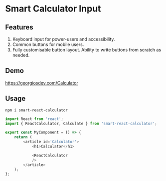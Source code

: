 # Smart Calculator Input

## Features
1. Keyboard input for power-users and accessibility.
2. Common buttons for mobile users.
3. Fully customisable button layout. Ability to write buttons from scratch as needed.

## Demo
https://georgiosdev.com/Calculator

## Usage
```npm i smart-react-calculator```

```javascript
import React from 'react';
import { ReactCalculator, Calculate } from 'smart-react-calculator';

export const MyComponent = () => {
    return (
        <article id='Calculator'>
            <h1>Calculator</h1>

            <ReactCalculator
            />
        </article>
    );
};
```
